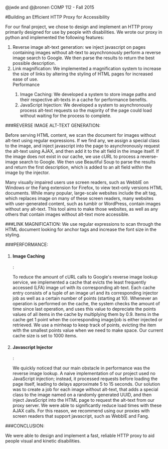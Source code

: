 @jwde and @jbronen
COMP 112 - Fall 2015

#Building an Efficient HTTP Proxy for Accessibility

For our final project, we chose to design and implement an HTTP proxy primarily designed for use by people with disabilities. We wrote our proxy in python and implemented the following features:
<ol>
<li>Reverse image alt-text generation: we inject javascript on pages containing images without alt-text to asynchronously perform a reverse image search to Google. We then parse the results to return the best possible description.</li>
<li>Link magnification: We implemented a magnification system to increase the size of links by altering the styling of HTML pages for increased ease of use.</li>
</li>Performance
  <ol><li>Image Caching: We developed a system to store image paths and their respective alt-texts in a cache for performance benefits.</li>
  <li>JavaScript Injection: We developed a system to asynchronously process alt-text requests so the majority of the page could load without waiting for the process to complete.</li>
  </ol></li></ol>

###REVERSE IMAGE ALT-TEXT GENERATION:
<p>Before serving HTML content, we scan the document for images without alt-text using regular expressions. If we find any, we assign a special class to the image, and inject javascript into the page to asynchronously request the alt-text using AJAX, and then add it to the alt field in the image itself. If the image does not exist in our cache, we use cURL to process a reverse-image search to Google. We then use Beautiful Soup to parse the results and return the first description, which is added to an alt field within the image by the injector.</p>
<p>Many visually impaired users use screen readers, such as WebbIE on Windows or the Fang extension for Firefox, to view text-only versions HTML documents. While many popular, large-scale websites include the alt tag, which replaces image on many of these screen readers, many websites with user-generated content, such as tumblr or WordPress, contain images without any alt-text. This tool aims to make those websites, as well as any others that contain images without alt-text more accessible.</p>

###LINK MAGNIFICATION:
We use regular expressions to scan through the HTML document looking for anchor tags and increase the font size in the styling.

###PERFORMANCE:
<ol><li><h4>Image Caching</h4>:
<p>
To reduce the amount of cURL calls to Google's reverse image lookup service, we implemented a cache that evicts the least frequently accessed (LFA) image url with its corresponding alt-text. 
Each cache entry consists of a tuple of an image url and its corresponding injector job as well as a certain number of points (starting at 10). Whenever an operation is performed on the cache, the system checks the amount of time since last operation, and uses this value to depreciate the points values of all items in the cache by multiplying them by 0.9.
Items in the cache get 1 point when the corresponding image/job is either injected or retrieved.
We use a minheap to keep track of points, evicting the item with the smallest points value when we need to make space. Our current cache size is set to 1000 items.

</p>
</li>
<li><h4>Javascript Injector</h4>:
<p>
We quickly noticed that our main obstacle in performance was the reverse image lookup. A naive implementation of our project used no JavaScript injection; instead, it processed requests before loading the page itself, leading to delays approximate 5 to 15 seconds. 
Our solution was to create a job for each image without alt-text, that adds a special class to the image named on a randomly generated UUID, and then inject JavaScript into the HTML page to request the alt-text from our proxy server. We were able to significantly reduce load times with these AJAX calls. For this reason, we recommend using our proxies with screen readers that support javascript, such as WebbIE and Fang.
</p>
</li></ol>
###CONCLUSION:
<p>
We were able to design and implement a fast, reliable HTTP proxy to aid people visual and kinetic disabilities.
</p>
